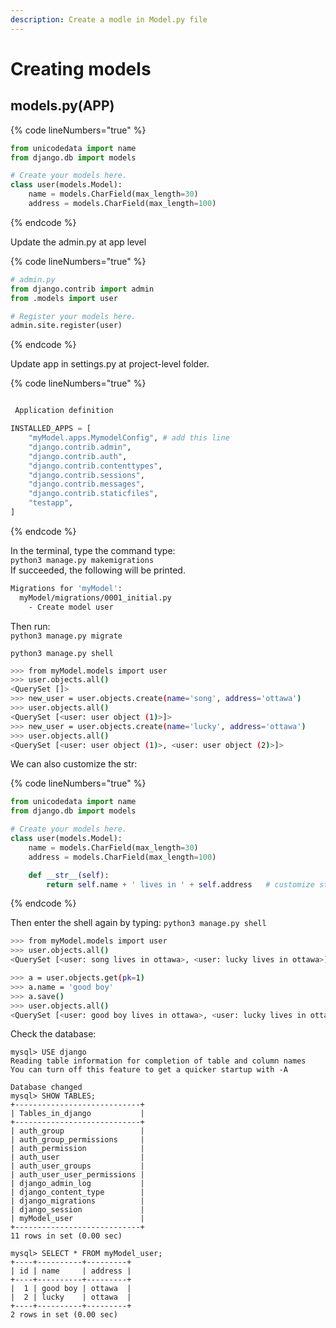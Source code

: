 ```yaml
---
description: Create a modle in Model.py file
---
```


# Creating models

## models.py(APP)

{% code lineNumbers="true" %}
```python
from unicodedata import name
from django.db import models

# Create your models here.
class user(models.Model):
    name = models.CharField(max_length=30)
    address = models.CharField(max_length=100)

```
{% endcode %}

Update the admin.py at app level

{% code lineNumbers="true" %}
```python
# admin.py
from django.contrib import admin
from .models import user

# Register your models here.
admin.site.register(user)
```
{% endcode %}

Update app in settings.py at project-level folder.

{% code lineNumbers="true" %}
```python

 Application definition

INSTALLED_APPS = [
    "myModel.apps.MymodelConfig", # add this line
    "django.contrib.admin",
    "django.contrib.auth",
    "django.contrib.contenttypes",
    "django.contrib.sessions",
    "django.contrib.messages",
    "django.contrib.staticfiles",
    "testapp",
]

```
{% endcode %}

In the terminal, type the command type:\
`python3 manage.py makemigrations`\
If succeeded, the following will be printed.

```bash
Migrations for 'myModel':
  myModel/migrations/0001_initial.py
    - Create model user
```

Then run:\
`python3 manage.py migrate`

`python3 manage.py shell`

```bash
>>> from myModel.models import user
>>> user.objects.all()
<QuerySet []>
>>> new_user = user.objects.create(name='song', address='ottawa')
>>> user.objects.all()
<QuerySet [<user: user object (1)>]>
>>> new_user = user.objects.create(name='lucky', address='ottawa')
>>> user.objects.all()
<QuerySet [<user: user object (1)>, <user: user object (2)>]>
```

We can also customize the str:

{% code lineNumbers="true" %}
```python
from unicodedata import name
from django.db import models

# Create your models here.
class user(models.Model):
    name = models.CharField(max_length=30)
    address = models.CharField(max_length=100)

    def __str__(self):
        return self.name + ' lives in ' + self.address   # customize str
```
{% endcode %}

Then enter the shell again by typing: `python3 manage.py shell`

```bash
>>> from myModel.models import user
>>> user.objects.all()
<QuerySet [<user: song lives in ottawa>, <user: lucky lives in ottawa>]>

>>> a = user.objects.get(pk=1)
>>> a.name = 'good boy'
>>> a.save()
>>> user.objects.all()
<QuerySet [<user: good boy lives in ottawa>, <user: lucky lives in ottawa>]>
```

Check the database:

```
mysql> USE django
Reading table information for completion of table and column names
You can turn off this feature to get a quicker startup with -A

Database changed
mysql> SHOW TABLES;
+----------------------------+
| Tables_in_django           |
+----------------------------+
| auth_group                 |
| auth_group_permissions     |
| auth_permission            |
| auth_user                  |
| auth_user_groups           |
| auth_user_user_permissions |
| django_admin_log           |
| django_content_type        |
| django_migrations          |
| django_session             |
| myModel_user               |
+----------------------------+
11 rows in set (0.00 sec)

mysql> SELECT * FROM myModel_user;
+----+----------+---------+
| id | name     | address |
+----+----------+---------+
|  1 | good boy | ottawa  |
|  2 | lucky    | ottawa  |
+----+----------+---------+
2 rows in set (0.00 sec)
```

